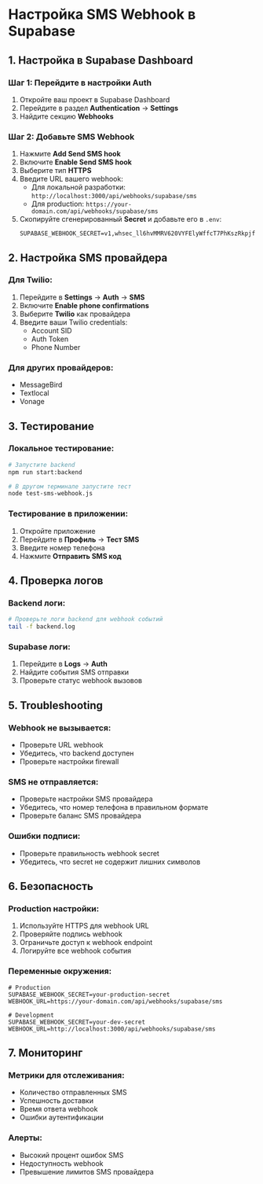 # Настройка SMS Webhook в Supabase

## 1. Настройка в Supabase Dashboard

### Шаг 1: Перейдите в настройки Auth
1. Откройте ваш проект в Supabase Dashboard
2. Перейдите в раздел **Authentication** → **Settings**
3. Найдите секцию **Webhooks**

### Шаг 2: Добавьте SMS Webhook
1. Нажмите **Add Send SMS hook**
2. Включите **Enable Send SMS hook**
3. Выберите тип **HTTPS**
4. Введите URL вашего webhook:
   - Для локальной разработки: `http://localhost:3000/api/webhooks/supabase/sms`
   - Для production: `https://your-domain.com/api/webhooks/supabase/sms`
5. Скопируйте сгенерированный **Secret** и добавьте его в `.env`:
   ```
   SUPABASE_WEBHOOK_SECRET=v1,whsec_ll6hvMMRV620VYFElyWffcT7PhKszRkpjf/kdVds8VZOWHCwxqFBo18/sle4qvMUxi0nfLO3HkZH2AW
   ```

## 2. Настройка SMS провайдера

### Для Twilio:
1. Перейдите в **Settings** → **Auth** → **SMS**
2. Включите **Enable phone confirmations**
3. Выберите **Twilio** как провайдера
4. Введите ваши Twilio credentials:
   - Account SID
   - Auth Token
   - Phone Number

### Для других провайдеров:
- MessageBird
- Textlocal
- Vonage

## 3. Тестирование

### Локальное тестирование:
```bash
# Запустите backend
npm run start:backend

# В другом терминале запустите тест
node test-sms-webhook.js
```

### Тестирование в приложении:
1. Откройте приложение
2. Перейдите в **Профиль** → **Тест SMS**
3. Введите номер телефона
4. Нажмите **Отправить SMS код**

## 4. Проверка логов

### Backend логи:
```bash
# Проверьте логи backend для webhook событий
tail -f backend.log
```

### Supabase логи:
1. Перейдите в **Logs** → **Auth**
2. Найдите события SMS отправки
3. Проверьте статус webhook вызовов

## 5. Troubleshooting

### Webhook не вызывается:
- Проверьте URL webhook
- Убедитесь, что backend доступен
- Проверьте настройки firewall

### SMS не отправляется:
- Проверьте настройки SMS провайдера
- Убедитесь, что номер телефона в правильном формате
- Проверьте баланс SMS провайдера

### Ошибки подписи:
- Проверьте правильность webhook secret
- Убедитесь, что secret не содержит лишних символов

## 6. Безопасность

### Production настройки:
1. Используйте HTTPS для webhook URL
2. Проверяйте подпись webhook
3. Ограничьте доступ к webhook endpoint
4. Логируйте все webhook события

### Переменные окружения:
```env
# Production
SUPABASE_WEBHOOK_SECRET=your-production-secret
WEBHOOK_URL=https://your-domain.com/api/webhooks/supabase/sms

# Development
SUPABASE_WEBHOOK_SECRET=your-dev-secret
WEBHOOK_URL=http://localhost:3000/api/webhooks/supabase/sms
```

## 7. Мониторинг

### Метрики для отслеживания:
- Количество отправленных SMS
- Успешность доставки
- Время ответа webhook
- Ошибки аутентификации

### Алерты:
- Высокий процент ошибок SMS
- Недоступность webhook
- Превышение лимитов SMS провайдера